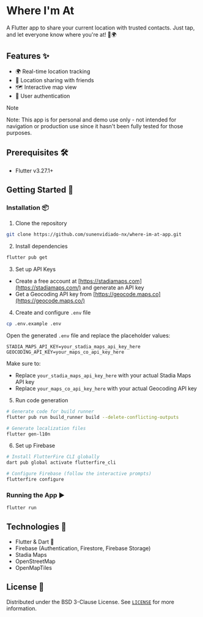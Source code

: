 # Where I'm At

A Flutter app to share your current location with trusted contacts. Just tap, and let everyone know where you're at! 📍🌍

## Features ✨

- 🌍 Real-time location tracking
- 👥 Location sharing with friends
- 🗺️ Interactive map view
- 🔐 User authentication

> [!NOTE]
> Note: This app is for personal and demo use only - not intended for navigation or production use since it hasn't been fully tested for those purposes.

## Prerequisites 🛠️

- Flutter v3.27.1+

## Getting Started 🚀

### Installation 📦

1. Clone the repository

```bash
git clone https://github.com/sunenvidiado-nx/where-im-at-app.git
```

2. Install dependencies

```bash
flutter pub get
```

3. Set up API Keys

- Create a free account at [https://stadiamaps.com](https://stadiamaps.com/) and generate an API key
- Get a Geocoding API key from [https://geocode.maps.co](https://geocode.maps.co/)

4. Create and configure `.env` file

```bash
cp .env.example .env
```

Open the generated `.env` file and replace the placeholder values:

```
STADIA_MAPS_API_KEY=your_stadia_maps_api_key_here
GEOCODING_API_KEY=your_maps_co_api_key_here
```

Make sure to:

- Replace `your_stadia_maps_api_key_here` with your actual Stadia Maps API key
- Replace `your_maps_co_api_key_here` with your actual Geocoding API key

5. Run code generation

```bash
# Generate code for build runner
flutter pub run build_runner build --delete-conflicting-outputs

# Generate localization files
flutter gen-l10n
```

6. Set up Firebase

```bash
# Install FlutterFire CLI globally
dart pub global activate flutterfire_cli

# Configure Firebase (follow the interactive prompts)
flutterfire configure
```

### Running the App ▶️

```bash
flutter run
```

## Technologies 🔧

- Flutter & Dart 🦋
- Firebase (Authentication, Firestore, Firebase Storage)
- Stadia Maps
- OpenStreetMap
- OpenMapTiles

## License 📄

Distributed under the BSD 3-Clause License. See [`LICENSE`](LICENSE) for more information.

